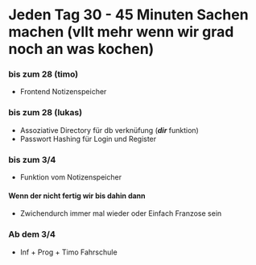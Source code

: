# Jeden Tag 30 - 45 Minuten Sachen machen (vllt mehr wenn wir grad noch an was kochen)

### bis zum 28 (timo)
- Frontend Notizenspeicher

### bis zum 28 (lukas)
- Assoziative Directory für db verknüfung (___dir___ funktion)
- Passwort Hashing für Login und Register

### bis zum 3/4
- Funktion vom Notizenspeicher

#### Wenn der nicht fertig wir bis dahin dann
- Zwichendurch immer mal wieder oder Einfach Franzose sein

### Ab dem 3/4
- Inf + Prog + Timo Fahrschule